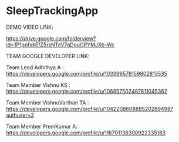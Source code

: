 # SleepTrackingApp

DEMO VIDEO LINK: 

https://drive.google.com/folderview?id=1P1ppfxkEfZ5rsNTeV7gDouORYMJXb-Wc


TEAM GOOGLE DEVELOPER LINK:

Team Lead Adhithya A :
https://developers.google.com/profile/u/103399578159802815535

Team Member Vishnu KS :
https://developers.google.com/profile/u/106857502487811045362

Team Member VishnuVarthan TA : 
https://developers.google.com/profile/u/104220860888520289498?authuser=2

Team Member PremKumar A:
https://developers.google.com/profile/u/116701136300922335183

